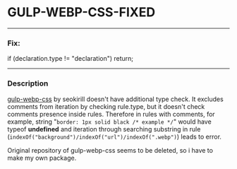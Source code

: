 ﻿# GULP-WEBP-CSS-FIXED

---

### Fix:

if (declaration.type != "declaration") return;

---

### Description

[gulp-webp-css](https://www.npmjs.com/package/gulp-webp-css) by seokirill doesn't have additional type check. It excludes comments from iteration by checking rule.type, but it doesn't check comments presence inside rules. Therefore in rules with comments, for example, string "`border: 1px solid black /* example */`" would have typeof **undefined** and iteration through searching substring in rule (`indexOf("background")/indexOf("url")/indexOf(".webp")`) leads to error.

Original repository of gulp-webp-css seems to be deleted, so i have to make my own package.
